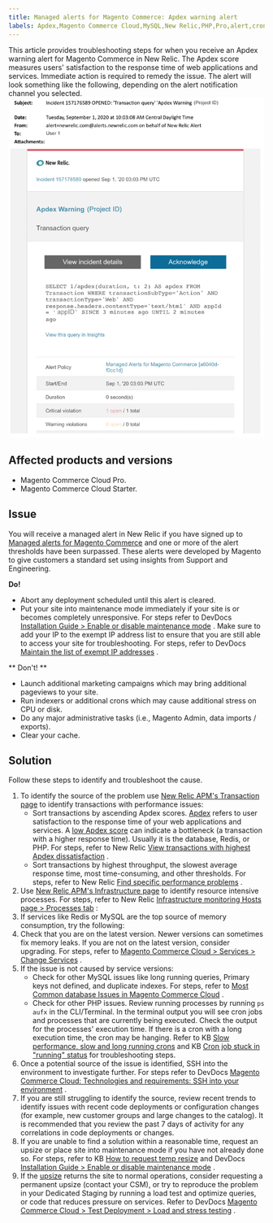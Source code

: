 ```yaml
---
title: Managed alerts for Magento Commerce: Apdex warning alert
labels: Apdex,Magento Commerce Cloud,MySQL,New Relic,PHP,Pro,alert,cron,how to,maintenance mode,starter,threshold,troubleshooting,warning
---
```


This article provides troubleshooting steps for when you receive an Apdex warning alert for Magento Commerce in New Relic. The Apdex score measures users' satisfaction to the response time of web applications and services. Immediate action is required to remedy the issue. The alert will look something like the following, depending on the alert notification channel you selected.
![apdex-warning-magento-managed.png](assets/apdex-warning-magento-managed.png)

## Affected products and versions

* Magento Commerce Cloud Pro.
* Magento Commerce Cloud Starter.

## Issue

You will receive a managed alert in New Relic if you have signed up to [Managed alerts for Magento Commerce](https://support.magento.com/hc/en-us/articles/360045806832) and one or more of the alert thresholds have been surpassed. These alerts were developed by Magento to give customers a standard set using insights from Support and Engineering.

 <span class="wysiwyg-underline"> **Do!** </span> 

* Abort any deployment scheduled until this alert is cleared.
* Put your site into maintenance mode immediately if your site is or becomes completely unresponsive. For steps refer to DevDocs [Installation Guide > Enable or disable maintenance mode](https://devdocs.magento.com/guides/v2.4/install-gde/install/cli/install-cli-subcommands-maint.html?itm_source=devdocs&itm_medium=search_page&itm_campaign=federated_search&itm_term=mainten) . Make sure to add your IP to the exempt IP address list to ensure that you are still able to access your site for troubleshooting. For steps, refer to DevDocs [Maintain the list of exempt IP addresses](https://devdocs.magento.com/guides/v2.4/install-gde/install/cli/install-cli-subcommands-maint.html?itm_source=devdocs&itm_medium=search_page&itm_campaign=federated_search&itm_term=mainten#instgde-cli-maint-exempt) .

 ** <span class="wysiwyg-underline">Don't!</span> ** 

* Launch additional marketing campaigns which may bring additional pageviews to your site.
* Run indexers or additional crons which may cause additional stress on CPU or disk.
* Do any major administrative tasks (i.e., Magento Admin, data imports / exports).
* Clear your cache.

## Solution

Follow these steps to identify and troubleshoot the cause.

1. To identify the source of the problem use [New Relic APM's Transaction page](https://docs.newrelic.com/docs/apm/applications-menu/monitoring/transactions-page-find-specific-performance-problems) to identify transactions with performance issues:
    * Sort transactions by ascending Apdex scores. [Apdex](https://docs.newrelic.com/docs/apm/new-relic-apm/apdex/apdex-measure-user-satisfaction) refers to user satisfaction to the response time of your web applications and services. A [low Apdex score](https://support.magento.com/hc/en-us/articles/360046422091-Managed-alerts-for-Magento-Commerce-Apdex-warning-alert) can indicate a bottleneck (a transaction with a higher response time). Usually it is the database, Redis, or PHP. For steps, refer to New Relic [View transactions with highest Apdex dissatisfaction](https://docs.newrelic.com/docs/apm/new-relic-apm/apdex/view-your-apdex-score#apdex-dissat) .
    * Sort transactions by highest throughput, the slowest average response time, most time-consuming, and other thresholds. For steps, refer to New Relic [Find specific performance problems](https://docs.newrelic.com/docs/apm/applications-menu/monitoring/transactions-page-find-specific-performance-problems) .
1. Use [New Relic APM's Infrastructure page](https://docs.newrelic.com/docs/infrastructure/infrastructure-ui-pages/infrastructure-ui/infrastructure-hosts-page) to identify resource intensive processes. For steps, refer to New Relic [Infrastructure monitoring Hosts page > Processes tab](https://docs.newrelic.com/docs/infrastructure/infrastructure-ui-pages/infrastructure-ui/infrastructure-hosts-page#processes-tab) :
1. If services like Redis or MySQL are the top source of memory consumption, try the following:
1. Check that you are on the latest version. Newer versions can sometimes fix memory leaks. If you are not on the latest version, consider upgrading. For steps, refer to [Magento Commerce Cloud > Services > Change Services](https://devdocs.magento.com/cloud/project/project-conf-files_services.html#change-service-version) .
1. If the issue is not caused by service versions:
    * Check for other MySQL issues like long running queries, Primary keys not defined, and duplicate indexes. For steps, refer to [Most Common database Issues in Magento Commerce Cloud](https://support.magento.com/hc/en-us/articles/360041739651) .
    * Check for other PHP issues. Review running processes by running `ps aufx` in the CLI/Terminal. In the terminal output you will see cron jobs and processes that are currently being executed. Check the output for the processes' execution time. If there is a cron with a long execution time, the cron may be hanging. Refer to KB [Slow performance, slow and long running crons](https://support.magento.com/hc/en-us/articles/360034631192) and KB [Cron job stuck in "running" status](https://support.magento.com/hc/en-us/articles/360033099451) for troubleshooting steps.
1. Once a potential source of the issue is identified, SSH into the environment to investigate further. For steps refer to DevDocs [Magento Commerce Cloud: Technologies and requirements: SSH into your environment](https://devdocs.magento.com/cloud/env/environments-ssh.html#ssh) .
1. If you are still struggling to identify the source, review recent trends to identify issues with recent code deployments or configuration changes (for example, new customer groups and large changes to the catalog). It is recommended that you review the past 7 days of activity for any correlations in code deployments or changes.
1. If you are unable to find a solution within a reasonable time, request an upsize or place site into maintenance mode if you have not already done so. For steps, refer to KB [How to request temp resize](https://support.magento.com/hc/en-us/articles/360041138511) and DevDocs [Installation Guide > Enable or disable maintenance mode](https://devdocs.magento.com/guides/v2.4/install-gde/install/cli/install-cli-subcommands-maint.html?itm_source=devdocs&itm_medium=search_page&itm_campaign=federated_search&itm_term=mainten) .
1. If the [upsize](https://support.magento.com/hc/en-us/articles/360041138511-Magento-upsize-how-to-request-temporary-additional-cloud-capacity-for-Magento-Commerce-Cloud) returns the site to normal operations, consider requesting a permanent upsize (contact your CSM), or try to reproduce the problem in your Dedicated Staging by running a load test and optimize queries, or code that reduces pressure on services. Refer to DevDocs [Magento Commerce Cloud  > Test Deployment > Load and stress testing](https://devdocs.magento.com/cloud/live/stage-prod-test.html#loadtest) .

